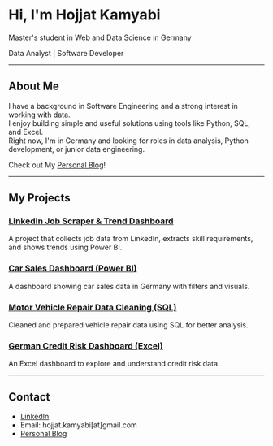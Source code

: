 # Hi, I'm Hojjat Kamyabi

Master's student in Web and Data Science in Germany

Data Analyst | Software Developer

---

## About Me

I have a background in Software Engineering and a strong interest in working with data.  
I enjoy building simple and useful solutions using tools like Python, SQL, and Excel.  
Right now, I'm in Germany and looking for roles in data analysis, Python development, or junior data engineering.

Check out My [Personal Blog](https://hojjatkamyabi.github.io/)!

---

## My Projects

### [LinkedIn Job Scraper & Trend Dashboard](https://github.com/HojjatKamyabi/linkedin-job-scraper)  
A project that collects job data from LinkedIn, extracts skill requirements, and shows trends using Power BI.

### [Car Sales Dashboard (Power BI)](https://github.com/HojjatKamyabi/car-sales-dashboard)  
A dashboard showing car sales data in Germany with filters and visuals.

### [Motor Vehicle Repair Data Cleaning (SQL)](https://github.com/HojjatKamyabi/motor-vehicle-sql-cleaning)  
Cleaned and prepared vehicle repair data using SQL for better analysis.

### [German Credit Risk Dashboard (Excel)](https://github.com/HojjatKamyabi/german-credit-risk-dashboard)  
An Excel dashboard to explore and understand credit risk data.

---

## Contact

- [LinkedIn]([https://www.linkedin.com/in/hojjat-kamyabi/](https://www.linkedin.com/in/hojjat-kamyabi-474595319/))
- Email: hojjat.kamyabi[at]gmail.com
- [Personal Blog](https://hojjatkamyabi.github.io/)  
